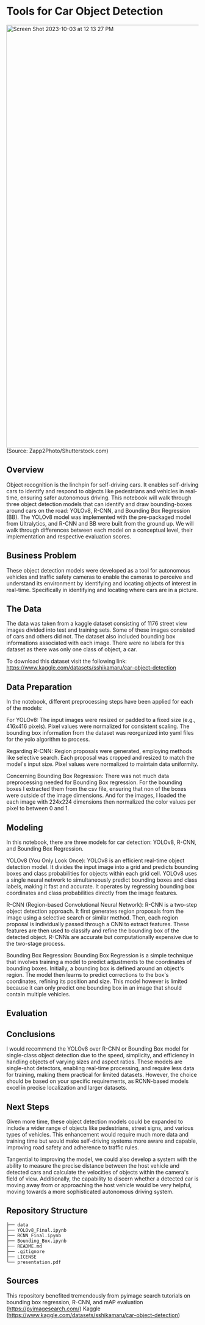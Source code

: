 # Tools for Car Object Detection

<img width="1109" alt="Screen Shot 2023-10-03 at 12 13 27 PM" src="https://github.com/nickthetj/CarObjectDetection/assets/37059423/bf1b8802-b453-44ea-8dde-fe1a0ddcfe1d">
(Source: Zapp2Photo/Shutterstock.com)

## Overview
Object recognition is the linchpin for self-driving cars. It enables self-driving cars to identify and respond to objects like pedestrians and vehicles in real-time, ensuring safer autonomous driving. This notebook will walk through three object detection models that can identify and draw bounding-boxes around cars on the road: YOLOv8, R-CNN, and Bounding Box Regression (BB). The YOLOv8 model was implemented with the pre-packaged model from Ultralytics, and R-CNN and BB were built from the ground up. We will walk through differences between each model on a conceptual level, their implementation and respective evaluation scores. 

## Business Problem
These object detection models were developed as a tool for autonomous vehicles and traffic safety cameras to enable the cameras to perceive and understand its environment by identifying and locating objects of interest in real-time. Specifically in identifying and locating where cars are in a picture.

## The Data
The data was taken from a kaggle dataset consisting of 1176 street view images divided into test and training sets. Some of these images consisted of cars and others did not. The dataset also included bounding box informations associated with each image. There were no labels for this dataset as there was only one class of object, a car. 

To download this dataset visit the following link: https://www.kaggle.com/datasets/sshikamaru/car-object-detection

## Data Preparation
In the notebook, different preprocessing steps have been applied for each of the models:

For YOLOv8:
The input images were resized or padded to a fixed size (e.g., 416x416 pixels).
Pixel values were normalized for consistent scaling.
The bounding box information from the dataset was reorganized into yaml files for the yolo algorithm to process.

Regarding R-CNN:
Region proposals were generated, employing methods like selective search.
Each proposal was cropped and resized to match the model's input size.
Pixel values were normalized to maintain data uniformity.

Concerning Bounding Box Regression:
There was not much data preprocessing needed for Bounding Box regression. For the bounding boxes I extracted them from the csv file, ensuring that non of the boxes were outside of the image dimensions. And for the images, I loaded the each image with 224x224 dimensions then normalized the color values per pixel to between 0 and 1.

## Modeling
In this notebook, there are three models for car detection: YOLOv8, R-CNN, and Bounding Box Regression.

YOLOv8 (You Only Look Once):
YOLOv8 is an efficient real-time object detection model. It divides the input image into a grid and predicts bounding boxes and class probabilities for objects within each grid cell. YOLOv8 uses a single neural network to simultaneously predict bounding boxes and class labels, making it fast and accurate. It operates by regressing bounding box coordinates and class probabilities directly from the image features.

R-CNN (Region-based Convolutional Neural Network):
R-CNN is a two-step object detection approach. It first generates region proposals from the image using a selective search or similar method. Then, each region proposal is individually passed through a CNN to extract features. These features are then used to classify and refine the bounding box of the detected object. R-CNNs are accurate but computationally expensive due to the two-stage process.

Bounding Box Regression:
Bounding Box Regression is a simple technique that involves training a model to predict adjustments to the coordinates of bounding boxes. Initially, a bounding box is defined around an object's region. The model then learns to predict corrections to the box's coordinates, refining its position and size. This model however is limited because it can only predict one bounding box in an image that should contain multiple vehicles. 


## Evaluation

## Conclusions

I would recommend the YOLOv8 over R-CNN or Bounding Box model for single-class object detection due to the speed, simplicity, and efficiency in handling objects of varying sizes and aspect ratios. These models are single-shot detectors, enabling real-time processing, and require less data for training, making them practical for limited datasets. However, the choice should be based on your specific requirements, as RCNN-based models excel in precise localization and larger datasets.

## Next Steps
Given more time, these object detection models could be expanded to include a wider range of objects like pedestrians, street signs, and various types of vehicles. This enhancement would require much more data and training time but would make self-driving systems more aware and capable, improving road safety and adherence to traffic rules.

Tangential to improving the model, we could also develop a system with the ability to measure the precise distance between the host vehicle and detected cars and calculate the velocities of objects within the camera's field of view. Additionally, the capability to discern whether a detected car is moving away from or approaching the host vehicle would be very helpful, moving towards a more sophisticated autonomous driving system. 

## Repository Structure
```
├── data
├── YOLOv8_Final.ipynb
├── RCNN_Final.ipynb
├── Bounding_Box.ipynb
├── README.md
├── .gitignore
├── LICENSE
└── presentation.pdf
```

## Sources
This repository benefited tremendously from pyimage search tutorials on bounding box regression, R-CNN, and mAP evaluation (https://pyimagesearch.com/)
Kaggle (https://www.kaggle.com/datasets/sshikamaru/car-object-detection)
